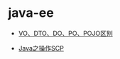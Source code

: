 # java-ee

- [VO、DTO、DO、PO、POJO区别](https://blog.csdn.net/JokerLJG/article/details/119656022?spm=1001.2101.3001.6650.12&utm_medium=distribute.pc_relevant.none-task-blog-2%7Edefault%7EBlogCommendFromBaidu%7ERate-12-119656022-blog-125708778.pc_relevant_multi_platform_whitelistv3&depth_1-utm_source=distribute.pc_relevant.none-task-blog-2%7Edefault%7EBlogCommendFromBaidu%7ERate-12-119656022-blog-125708778.pc_relevant_multi_platform_whitelistv3&utm_relevant_index=13)

- [Java之操作SCP](https://youcongtech.com/2022/03/16/Java%E4%B9%8B%E6%93%8D%E4%BD%9CSCP/)